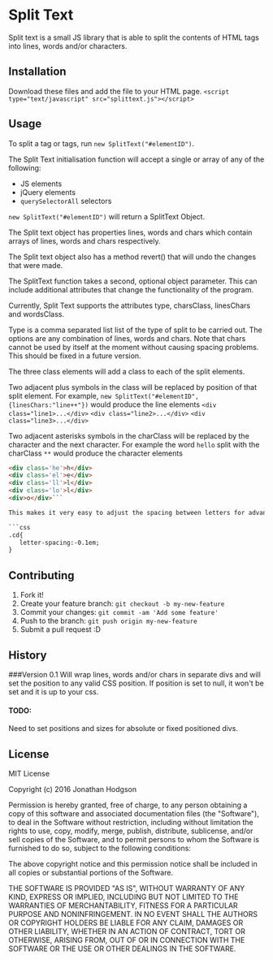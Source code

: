 # Split Text
Split text is a small JS library that is able to split the contents of HTML tags into lines, words and/or characters.  
## Installation
Download these files and add the file to your HTML page.
`<script type="text/javascript" src="splittext.js"></script>`



## Usage

To split a tag or tags, run `new SplitText("#elementID")`.


The Split Text initialisation function will accept a single or array of any of the following:
 - JS elements
 - jQuery elements
 -  `querySelectorAll` selectors

 `new SplitText("#elementID")` will return a SplitText Object.

The Split text object has properties lines, words and chars which contain arrays of lines, words and chars respectively.

The Split text object also has a method revert() that will undo the changes that were made.

The SplitText function takes a second, optional object parameter.  This can include additional attributes that change the functionality of the program.

Currently, Split Text supports the attributes type, charsClass, linesChars and wordsClass.

Type is a comma separated list list of the type of split to be carried out.  The options are any combination of lines, words and chars.  Note that chars cannot be used by itself at the moment without causing spacing problems.  This should be fixed in a future version.

The three class elements will add a class to each of the split elements.

Two adjacent plus symbols in the class will be replaced by position of that split element.  For example, `new SplitText("#elementID",{linesChars:"line++"})` would produce the line elements
`<div class="line1>...</div>`
`<div class="line2>...</div>`
`<div class="line3>...</div>`


Two adjacent asterisks symbols in the charClass will be replaced by the character and the next character.   For example the word `hello` split with the charClass `**` would produce the character elements
```html
<div class='he'>h</div>
<div class='el'>e</div>
<div class='ll'>l</div>
<div class='lo'>l</div>
<div>o</div>```

This makes it very easy to adjust the spacing between letters for advanced typography.  If, for example, you wanted to change the spacing between the letters c and d, you would use the CSS

```css
.cd{
   letter-spacing:-0.1em;
}
```

## Contributing
1. Fork it!
2. Create your feature branch: `git checkout -b my-new-feature`
3. Commit your changes: `git commit -am 'Add some feature'`
4. Push to the branch: `git push origin my-new-feature`
5. Submit a pull request :D
## History
###Version 0.1
Will wrap lines, words and/or chars in separate divs and will set the position to any valid CSS position.  If position is set to null, it won't be set and it is up to your css.

#### TODO: 
Need to set positions and sizes for absolute or fixed positioned divs.

## License
MIT License

Copyright (c) 2016 Jonathan Hodgson

Permission is hereby granted, free of charge, to any person obtaining a copy
of this software and associated documentation files (the "Software"), to deal
in the Software without restriction, including without limitation the rights
to use, copy, modify, merge, publish, distribute, sublicense, and/or sell
copies of the Software, and to permit persons to whom the Software is
furnished to do so, subject to the following conditions:

The above copyright notice and this permission notice shall be included in all
copies or substantial portions of the Software.

THE SOFTWARE IS PROVIDED "AS IS", WITHOUT WARRANTY OF ANY KIND, EXPRESS OR
IMPLIED, INCLUDING BUT NOT LIMITED TO THE WARRANTIES OF MERCHANTABILITY,
FITNESS FOR A PARTICULAR PURPOSE AND NONINFRINGEMENT. IN NO EVENT SHALL THE
AUTHORS OR COPYRIGHT HOLDERS BE LIABLE FOR ANY CLAIM, DAMAGES OR OTHER
LIABILITY, WHETHER IN AN ACTION OF CONTRACT, TORT OR OTHERWISE, ARISING FROM,
OUT OF OR IN CONNECTION WITH THE SOFTWARE OR THE USE OR OTHER DEALINGS IN THE
SOFTWARE.

